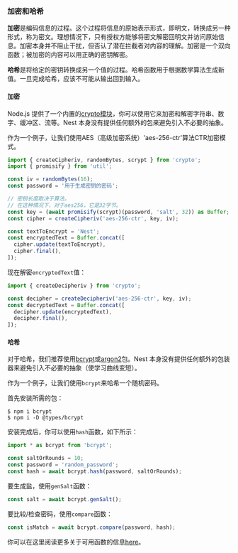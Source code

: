 ### 加密和哈希

**加密**是编码信息的过程。这个过程将信息的原始表示形式，即明文，转换成另一种形式，称为密文。理想情况下，只有授权方能够将密文解密回明文并访问原始信息。加密本身并不阻止干扰，但否认了潜在拦截者对内容的理解。加密是一个双向函数；被加密的内容可以用正确的密钥解密。

**哈希**是将给定的密钥转换成另一个值的过程。哈希函数用于根据数学算法生成新值。一旦完成哈希，应该不可能从输出回到输入。

#### 加密

Node.js 提供了一个内置的[crypto模块](https://nodejs.org/api/crypto.html)，你可以使用它来加密和解密字符串、数字、缓冲区、流等。Nest 本身没有提供任何额外的包来避免引入不必要的抽象。

作为一个例子，让我们使用AES（高级加密系统）'aes-256-ctr'算法CTR加密模式。

```typescript
import { createCipheriv, randomBytes, scrypt } from 'crypto';
import { promisify } from 'util';

const iv = randomBytes(16);
const password = '用于生成密钥的密码';

// 密钥长度取决于算法。
// 在这种情况下，对于aes256，它是32字节。
const key = (await promisify(scrypt)(password, 'salt', 32)) as Buffer;
const cipher = createCipheriv('aes-256-ctr', key, iv);

const textToEncrypt = 'Nest';
const encryptedText = Buffer.concat([
  cipher.update(textToEncrypt),
  cipher.final(),
]);
```

现在解密`encryptedText`值：

```typescript
import { createDecipheriv } from 'crypto';

const decipher = createDecipheriv('aes-256-ctr', key, iv);
const decryptedText = Buffer.concat([
  decipher.update(encryptedText),
  decipher.final(),
]);
```

#### 哈希

对于哈希，我们推荐使用[bcrypt](https://www.npmjs.com/package/bcrypt)或[argon2](https://www.npmjs.com/package/argon2)包。Nest 本身没有提供任何额外的包装器来避免引入不必要的抽象（使学习曲线变短）。

作为一个例子，让我们使用`bcrypt`来哈希一个随机密码。

首先安装所需的包：

```shell
$ npm i bcrypt
$ npm i -D @types/bcrypt
```

安装完成后，你可以使用`hash`函数，如下所示：

```typescript
import * as bcrypt from 'bcrypt';

const saltOrRounds = 10;
const password = 'random_password';
const hash = await bcrypt.hash(password, saltOrRounds);
```

要生成盐，使用`genSalt`函数：

```typescript
const salt = await bcrypt.genSalt();
```

要比较/检查密码，使用`compare`函数：

```typescript
const isMatch = await bcrypt.compare(password, hash);
```

你可以在这里阅读更多关于可用函数的信息[here](https://www.npmjs.com/package/bcrypt)。
